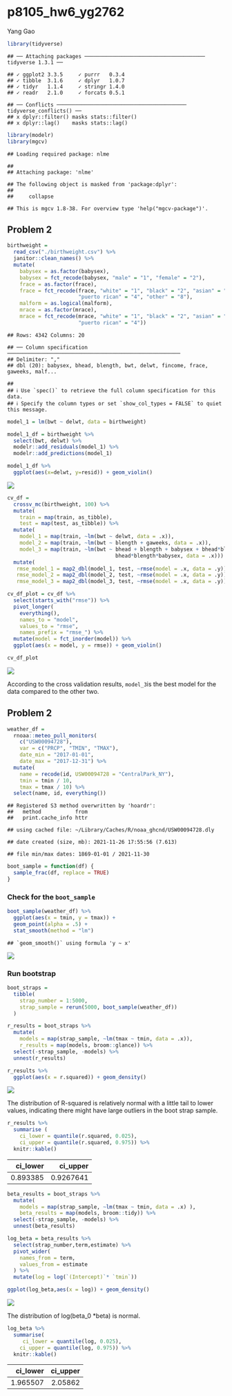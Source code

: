 p8105_hw6_yg2762
================
Yang Gao

``` r
library(tidyverse)
```

    ## ── Attaching packages ─────────────────────────────────────── tidyverse 1.3.1 ──

    ## ✓ ggplot2 3.3.5     ✓ purrr   0.3.4
    ## ✓ tibble  3.1.6     ✓ dplyr   1.0.7
    ## ✓ tidyr   1.1.4     ✓ stringr 1.4.0
    ## ✓ readr   2.1.0     ✓ forcats 0.5.1

    ## ── Conflicts ────────────────────────────────────────── tidyverse_conflicts() ──
    ## x dplyr::filter() masks stats::filter()
    ## x dplyr::lag()    masks stats::lag()

``` r
library(modelr)
library(mgcv)
```

    ## Loading required package: nlme

    ## 
    ## Attaching package: 'nlme'

    ## The following object is masked from 'package:dplyr':
    ## 
    ##     collapse

    ## This is mgcv 1.8-38. For overview type 'help("mgcv-package")'.

## Problem 2

``` r
birthweight = 
  read_csv("./birthweight.csv") %>% 
  janitor::clean_names() %>%
  mutate(
    babysex = as.factor(babysex),
    babysex = fct_recode(babysex, "male" = "1", "female" = "2"),
    frace = as.factor(frace),
    frace = fct_recode(frace, "white" = "1", "black" = "2", "asian" = "3", 
                       "puerto rican" = "4", "other" = "8"),
    malform = as.logical(malform),
    mrace = as.factor(mrace),
    mrace = fct_recode(mrace, "white" = "1", "black" = "2", "asian" = "3", 
                       "puerto rican" = "4")) 
```

    ## Rows: 4342 Columns: 20

    ## ── Column specification ────────────────────────────────────────────────────────
    ## Delimiter: ","
    ## dbl (20): babysex, bhead, blength, bwt, delwt, fincome, frace, gaweeks, malf...

    ## 
    ## ℹ Use `spec()` to retrieve the full column specification for this data.
    ## ℹ Specify the column types or set `show_col_types = FALSE` to quiet this message.

``` r
model_1 = lm(bwt ~ delwt, data = birthweight)
```

``` r
model_1_df = birthweight %>% 
  select(bwt, delwt) %>% 
  modelr::add_residuals(model_1) %>% 
  modelr::add_predictions(model_1)
```

``` r
model_1_df %>% 
  ggplot(aes(x=delwt, y=resid)) + geom_violin()
```

![](p8105_hw6_yg2762_files/figure-gfm/unnamed-chunk-5-1.png)<!-- -->

``` r
cv_df = 
  crossv_mc(birthweight, 100) %>% 
  mutate(
    train = map(train, as_tibble),
    test = map(test, as_tibble)) %>% 
  mutate(
    model_1 = map(train, ~lm(bwt ~ delwt, data = .x)),
    model_2 = map(train, ~lm(bwt ~ blength + gaweeks, data = .x)),
    model_3 = map(train, ~lm(bwt ~ bhead + blength + babysex + bhead*blength + bhead*babysex + blength*babysex + 
                                   bhead*blength*babysex, data = .x))) %>% 
  mutate(
   rmse_model_1 = map2_dbl(model_1, test, ~rmse(model = .x, data = .y)),
   rmse_model_2 = map2_dbl(model_2, test, ~rmse(model = .x, data = .y)),
   rmse_model_3 = map2_dbl(model_3, test, ~rmse(model = .x, data = .y)))
```

``` r
cv_df_plot = cv_df %>% 
  select(starts_with("rmse")) %>% 
  pivot_longer(
    everything(),
    names_to = "model", 
    values_to = "rmse",
    names_prefix = "rmse_") %>% 
  mutate(model = fct_inorder(model)) %>% 
  ggplot(aes(x = model, y = rmse)) + geom_violin()

cv_df_plot
```

![](p8105_hw6_yg2762_files/figure-gfm/unnamed-chunk-7-1.png)<!-- -->

According to the cross validation results, `model_3`is the best model
for the data compared to the other two.

## Problem 2

``` r
weather_df = 
  rnoaa::meteo_pull_monitors(
    c("USW00094728"),
    var = c("PRCP", "TMIN", "TMAX"), 
    date_min = "2017-01-01",
    date_max = "2017-12-31") %>%
  mutate(
    name = recode(id, USW00094728 = "CentralPark_NY"),
    tmin = tmin / 10,
    tmax = tmax / 10) %>%
  select(name, id, everything())
```

    ## Registered S3 method overwritten by 'hoardr':
    ##   method           from
    ##   print.cache_info httr

    ## using cached file: ~/Library/Caches/R/noaa_ghcnd/USW00094728.dly

    ## date created (size, mb): 2021-11-26 17:55:56 (7.613)

    ## file min/max dates: 1869-01-01 / 2021-11-30

``` r
boot_sample = function(df) {
  sample_frac(df, replace = TRUE)
}
```

### Check for the `boot_sample`

``` r
boot_sample(weather_df) %>% 
  ggplot(aes(x = tmin, y = tmax)) + 
  geom_point(alpha = .5) +
  stat_smooth(method = "lm")
```

    ## `geom_smooth()` using formula 'y ~ x'

![](p8105_hw6_yg2762_files/figure-gfm/unnamed-chunk-10-1.png)<!-- -->

### Run bootstrap

``` r
boot_straps = 
  tibble(
    strap_number = 1:5000,
    strap_sample = rerun(5000, boot_sample(weather_df))
  )
```

``` r
r_results = boot_straps %>% 
  mutate(
    models = map(strap_sample, ~lm(tmax ~ tmin, data = .x)),
    r_results = map(models, broom::glance)) %>% 
  select(-strap_sample, -models) %>% 
  unnest(r_results)
```

``` r
r_results %>% 
  ggplot(aes(x = r.squared)) + geom_density()
```

![](p8105_hw6_yg2762_files/figure-gfm/unnamed-chunk-13-1.png)<!-- -->

The distribution of R-squared is relatively normal with a little tail to
lower values, indicating there might have large outliers in the boot
strap sample.

``` r
r_results %>% 
  summarise (
    ci_lower = quantile(r.squared, 0.025), 
    ci_upper = quantile(r.squared, 0.975)) %>% 
  knitr::kable()
```

| ci_lower |  ci_upper |
|---------:|----------:|
| 0.893385 | 0.9267641 |

``` r
beta_results = boot_straps %>% 
  mutate(
    models = map(strap_sample, ~lm(tmax ~ tmin, data = .x) ),
    beta_results = map(models, broom::tidy)) %>% 
  select(-strap_sample, -models) %>% 
  unnest(beta_results) 
```

``` r
log_beta = beta_results %>% 
  select(strap_number,term,estimate) %>% 
  pivot_wider(
    names_from = term,
    values_from = estimate
  ) %>% 
  mutate(log = log(`(Intercept)`* `tmin`))

ggplot(log_beta,aes(x = log)) + geom_density()
```

![](p8105_hw6_yg2762_files/figure-gfm/unnamed-chunk-16-1.png)<!-- -->

The distribution of log(beta_0 \*beta) is normal.

``` r
log_beta %>% 
  summarise(
     ci_lower = quantile(log, 0.025), 
    ci_upper = quantile(log, 0.975)) %>% 
  knitr::kable()
```

| ci_lower | ci_upper |
|---------:|---------:|
| 1.965507 |  2.05862 |

